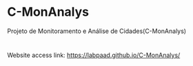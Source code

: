 # C-MonAnalys


Projeto de Monitoramento e Análise de Cidades(C-MonAnalys)
#

Website access link: https://labpaad.github.io/C-MonAnalys/

